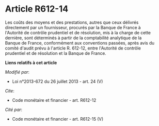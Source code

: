 # Article R612-14

Les coûts des moyens et des prestations, autres que ceux délivrés directement par un fournisseur, procurés par la Banque de
France à l'Autorité de contrôle prudentiel et de résolution, mis à la charge de cette dernière, sont déterminés à partir de
la comptabilité analytique de la Banque de France, conformément aux conventions passées, après avis du comité d'audit prévu à
l'article R. 612-12, entre l'Autorité de contrôle prudentiel et de résolution et la Banque de France.

**Liens relatifs à cet article**

_Modifié par_:

  - Loi n°2013-672 du 26 juillet 2013 - art. 24 (V)

_Cite_:

  - Code monétaire et financier - art. R612-12

_Cité par_:

  - Code monétaire et financier - art. R612-15 (V)

